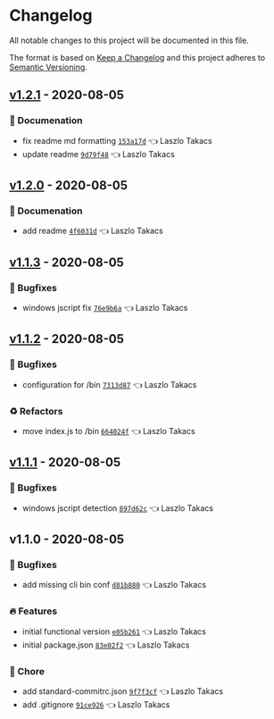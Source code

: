 # Changelog

All notable changes to this project will be documented in this file.

The format is based on [Keep a Changelog](https://keepachangelog.com/en/1.0.0/)
and this project adheres to [Semantic Versioning](https://semver.org/spec/v2.0.0.html).

## [v1.2.1](https://github.com/takl95/standard-branch/compare/v1.2.0...v1.2.1) - 2020-08-05

### 📝 Documenation

-  fix readme md formatting [`153a17d`](https://https///github.com/takl95/standard-branch/commit/153a17d0c144201c1b5e490f4063d319945e5d63) 👈 Laszlo Takacs  
-  update readme [`9d79f48`](https://https///github.com/takl95/standard-branch/commit/9d79f48548d3e54c1dd1ef35680a820f15fd76d6) 👈 Laszlo Takacs  

## [v1.2.0](https://github.com/takl95/standard-branch/compare/v1.1.3...v1.2.0) - 2020-08-05

### 📝 Documenation

-  add readme [`4f6031d`](https://https///github.com/takl95/standard-branch/commit/4f6031d9939000f8a7007370379196f7423aa20f) 👈 Laszlo Takacs  

## [v1.1.3](https://github.com/takl95/standard-branch/compare/v1.1.2...v1.1.3) - 2020-08-05

### 🐞 Bugfixes

-  windows jscript fix [`76e9b6a`](https://https///github.com/takl95/standard-branch/commit/76e9b6aafbc6019152716d7563277d77223953cd) 👈 Laszlo Takacs  

## [v1.1.2](https://github.com/takl95/standard-branch/compare/v1.1.1...v1.1.2) - 2020-08-05

### 🐞 Bugfixes

-  configuration for /bin [`7313d87`](https://https///github.com/takl95/standard-branch/commit/7313d87610f04361f748c1ad7629deac277dad16) 👈 Laszlo Takacs  

### ♻ Refactors

-  move index.js to /bin [`664024f`](https://https///github.com/takl95/standard-branch/commit/664024fd4970c05574aff75b440e17bb44c8b4d9) 👈 Laszlo Takacs  

## [v1.1.1](https://github.com/takl95/standard-branch/compare/v1.1.0...v1.1.1) - 2020-08-05

### 🐞 Bugfixes

-  windows jscript detection [`897d62c`](https://https///github.com/takl95/standard-branch/commit/897d62c2f12e22459e330ef6683a4100b5f7bcba) 👈 Laszlo Takacs  

## v1.1.0 - 2020-08-05

### 🐞 Bugfixes

-  add missing cli bin conf [`d81b880`](https://https///github.com/takl95/standard-branch/commit/d81b880690e4f059bb9149b9fb99a0c84b06a957) 👈 Laszlo Takacs  

### 🔥 Features

-  initial functional version [`e05b261`](https://https///github.com/takl95/standard-branch/commit/e05b261f24cd071229e5bc4e2af5b752d3954952) 👈 Laszlo Takacs  
-  initial package.json [`83e02f2`](https://https///github.com/takl95/standard-branch/commit/83e02f21fdab17fbfb4f16ef0a5106ab0940d9af) 👈 Laszlo Takacs  

### 🏡 Chore

-  add standard-commitrc.json [`9f7f3cf`](https://https///github.com/takl95/standard-branch/commit/9f7f3cf9250b52f4af5494328969cd57287f8367) 👈 Laszlo Takacs  
-  add .gitignore [`91ce926`](https://https///github.com/takl95/standard-branch/commit/91ce9264eb9213984da53db03952d92ee8b48fc4) 👈 Laszlo Takacs  
